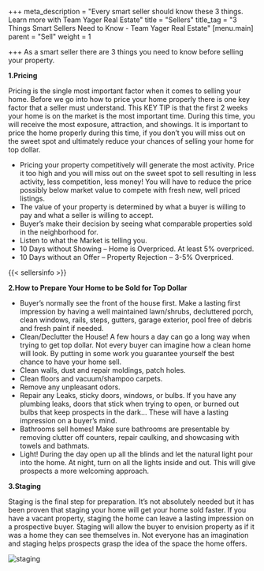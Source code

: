 +++
meta_description = "Every smart seller should know these 3 things. Learn more with Team Yager Real Estate"
title = "Sellers"
title_tag = "3 Things Smart Sellers Need to Know - Team Yager Real Estate"
[menu.main]
parent = "Sell"
weight = 1

+++
As a smart seller there are 3 things you need to know before selling your property.

**1.Pricing**

Pricing is the single most important factor when it comes to selling your home. Before we go into how to price your home properly there is one key factor that a seller must understand. This KEY TIP is that the first 2 weeks your home is on the market is the most important time. During this time, you will receive the most exposure, attraction, and showings. It is important to price the home properly during this time, if you don’t you will miss out on the sweet spot and ultimately reduce your chances of selling your home for top dollar.

* Pricing your property competitively will generate the most activity. Price it too high and you will miss out on the sweet spot to sell resulting in less activity, less competition, less money! You will have to reduce the price possibly below market value to compete with fresh new, well priced listings.
* The value of your property is determined by what a buyer is willing to pay and what a seller is willing to accept.
* Buyer’s make their decision by seeing what comparable properties sold in the neighborhood for.
* Listen to what the Market is telling you.
* 10 Days without Showing – Home is Overpriced. At least 5% overpriced.
* 10 Days without an Offer – Property Rejection – 3-5% Overpriced.

{{< sellersinfo >}}

**2.How to Prepare Your Home to be Sold for Top Dollar**

* Buyer’s normally see the front of the house first. Make a lasting first impression by having a well maintained lawn/shrubs, decluttered porch, clean windows, rails, steps, gutters, garage exterior, pool free of debris and fresh paint if needed.
* Clean/Declutter the House! A few hours a day can go a long way when trying to get top dollar. Not every buyer can imagine how a clean home will look. By putting in some work you guarantee yourself the best chance to have your home sell.
* Clean walls, dust and repair moldings, patch holes.
* Clean floors and vacuum/shampoo carpets.
* Remove any unpleasant odors.
* Repair any Leaks, sticky doors, windows, or bulbs. If you have any plumbing leaks, doors that stick when trying to open, or burned out bulbs that keep prospects in the dark… These will have a lasting impression on a buyer’s mind.
* Bathrooms sell homes! Make sure bathrooms are presentable by removing clutter off counters, repair caulking, and showcasing with towels and bathmats.
* Light! During the day open up all the blinds and let the natural light pour into the home. At night, turn on all the lights inside and out. This will give prospects a more welcoming approach.

**3.Staging**

Staging is the final step for preparation. It’s not absolutely needed but it has been proven that staging your home will get your home sold faster. If you have a vacant property, staging the home can leave a lasting impression on a prospective buyer. Staging will allow the buyer to envision property as if it was a home they can see themselves in. Not everyone has an imagination and staging helps prospects grasp the idea of the space the home offers.

![staging](https://res.cloudinary.com/hungryram19/image/upload/v1608362755/kai-yager/yager-team/Staging_hhclxb.jpg)